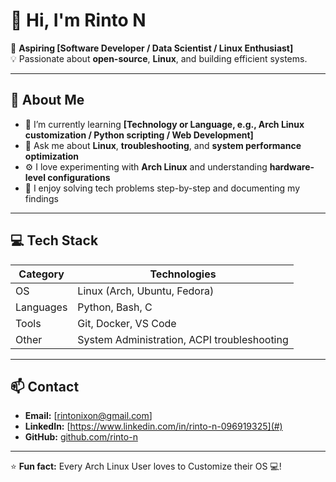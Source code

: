 # 👋 Hi, I'm Rinto N

🎯 **Aspiring [Software Developer / Data Scientist / Linux Enthusiast]**  
💡 Passionate about **open-source**, **Linux**, and building efficient systems.

---

## 🚀 About Me

- 🌱 I’m currently learning **[Technology or Language, e.g., Arch Linux customization / Python scripting / Web Development]**
- 💬 Ask me about **Linux**, **troubleshooting**, and **system performance optimization**
- ⚙️ I love experimenting with **Arch Linux** and understanding **hardware-level configurations**
- 🧠 I enjoy solving tech problems step-by-step and documenting my findings

---

## 💻 Tech Stack

| Category | Technologies |
|-----------|--------------|
| OS | Linux (Arch, Ubuntu, Fedora) |
| Languages | Python, Bash, C |
| Tools | Git, Docker, VS Code |
| Other | System Administration, ACPI troubleshooting |

---

## 📫 Contact

- **Email:** [rintonixon@gmail.com]  
- **LinkedIn:** [https://www.linkedin.com/in/rinto-n-096919325](#)  
- **GitHub:** [github.com/rinto-n](#)

---

⭐ **Fun fact:** Every Arch Linux User loves to Customize their OS 💻!
